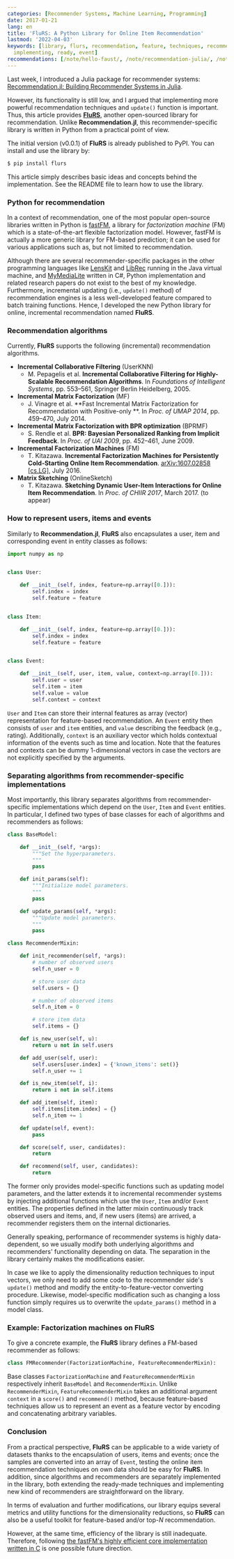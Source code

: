 ```yaml
---
categories: [Recommender Systems, Machine Learning, Programming]
date: 2017-01-21
lang: en
title: 'FluRS: A Python Library for Online Item Recommendation'
lastmod: '2022-04-03'
keywords: [library, flurs, recommendation, feature, techniques, recommenders, julia,
  implementing, ready, event]
recommendations: [/note/hello-faust/, /note/recommendation-julia/, /note/cross-validation-julia-recommender/]
---
```


Last week, I introduced a Julia package for recommender systems: [Recommendation.jl: Building Recommender Systems in Julia](http://takuti.me/note/recommendation-julia/).

However, its functionality is still low, and I argued that implementing more powerful recommendation techniques and `update()` function is important. Thus, this article provides **[FluRS](https://github.com/takuti/flurs/)**, another open-sourced library for recommendation. Unlike **Recommendation.jl**, this recommender-specific library is written in Python from a practical point of view.

The initial version (v0.0.1) of **FluRS** is already published to PyPI. You can install and use the library by:

```sh
$ pip install flurs
```

This article simply describes basic ideas and concepts behind the implementation. See the README file to learn how to use the library.

### Python for recommendation

In a context of recommendation, one of the most popular open-source libraries written in Python is [fastFM](https://github.com/ibayer/fastFM), a library for *factorization machine* (FM) which is a state-of-the-art flexible factorization model. However, fastFM is actually a more generic library for FM-based prediction; it can be used for various applications such as, but not limited to recommendation.

Although there are several recommender-specific packages in the other programming languages like [LensKit](https://github.com/lenskit/lenskit) and [LibRec](https://github.com/guoguibing/librec) running in the Java virtual machine, and [MyMediaLite](https://github.com/zenogantner/MyMediaLite) written in C\#, Python implementation and related research papers do not exist to the best of my knowledge. Furthermore, incremental updating (i.e., `update()` method) of recommendation engines is a less well-developed feature compared to batch training functions. Hence, I developed the new Python library for online, incremental recommendation named **FluRS**.

### Recommendation algorithms

Currently, **FluRS** supports the following (incremental) recommendation algorithms.

- **Incremental Collaborative Filtering** (UserKNN)
  - M. Pepagelis et al. **Incremental Collaborative Filtering for Highly-Scalable Recommendation Algorithms**. In *Foundations of Intelligent Systems*, pp. 553–561, Springer Berlin Heidelberg, 2005.
- **Incremental Matrix Factorization** (MF)
  - J. Vinagre et al. **Fast Incremental Matrix Factorization for Recommendation with Positive-only **. In *Proc. of UMAP 2014*, pp. 459–470, July 2014.
- **Incremental Matrix Factorization with BPR optimization** (BPRMF)
  - S. Rendle et al. **BPR: Bayesian Personalized Ranking from Implicit Feedback**. In *Proc. of UAI 2009*, pp. 452–461, June 2009.
- **Incremental Factorization Machines** (FM)
  - T. Kitazawa. **Incremental Factorization Machines for Persistently Cold-Starting Online Item Recommendation**. [arXiv:1607.02858 [cs.LG]](https://arxiv.org/abs/1607.02858), July 2016.
- **Matrix Sketching** (OnlineSketch)
  - T. Kitazawa. **Sketching Dynamic User-Item Interactions for Online Item Recommendation**. In *Proc. of CHIIR 2017*, March 2017. (to appear)

### How to represent users, items and events

Similarly to **Recommendation.jl**, **FluRS** also encapsulates a user, item and corresponding event in entity classes as follows:

```py
import numpy as np


class User:

    def __init__(self, index, feature=np.array([0.])):
        self.index = index
        self.feature = feature


class Item:

    def __init__(self, index, feature=np.array([0.])):
        self.index = index
        self.feature = feature


class Event:

    def __init__(self, user, item, value, context=np.array([0.])):
        self.user = user
        self.item = item
        self.value = value
        self.context = context
```

`User` and `Item` can store their internal features as array (vector) representation for feature-based recommendation. An `Event` entity then consists of `user` and `item` entities, and `value` describing the feedback (e.g., rating). Additionally, `context` is an auxiliary vector which holds contextual information of the events such as time and location. Note that the features and contexts can be dummy 1-dimensional vectors in case the vectors are not explicitly specified by the arguments.

### Separating algorithms from recommender-specific implementations

Most importantly, this library separates algorithms from recommender-specific implementations which depend on the `User`, `Item` and `Event` entities. In particular, I defined two types of base classes for each of algorithms and recommenders as follows:

```py
class BaseModel:

    def __init__(self, *args):
        """Set the hyperparameters.
        """
        pass

    def init_params(self):
        """Initialize model parameters.
        """
        pass

    def update_params(self, *args):
        """Update model parameters.
        """
        pass
```

```py
class RecommenderMixin:

    def init_recommender(self, *args):
        # number of observed users
        self.n_user = 0

        # store user data
        self.users = {}

        # number of observed items
        self.n_item = 0

        # store item data
        self.items = {}

    def is_new_user(self, u):
        return u not in self.users

    def add_user(self, user):
        self.users[user.index] = {'known_items': set()}
        self.n_user += 1

    def is_new_item(self, i):
        return i not in self.items

    def add_item(self, item):
        self.items[item.index] = {}
        self.n_item += 1

    def update(self, event):
        pass

    def score(self, user, candidates):
        return

    def recommend(self, user, candidates):
        return
```

The former only provides model-specific functions such as updating model parameters, and the latter extends it to incremental recommender systems by injecting additional functions which use the `User`, `Item` and/or `Event` entities. The properties defined in the latter mixin continuously track observed users and items, and, if new users (items) are arrived, a recommender registers them on the internal dictionaries.

Generally speaking, performance of recommender systems is highly data-dependent, so we usually modify both underlying algorithms and recommenders' functionality depending on data. The separation in the library certainly makes the modifications easier.

In case we like to apply the dimensionality reduction techniques to input vectors, we only need to add some code to the recommender side's `update()` method and modify the entity-to-feature-vector converting procedure. Likewise, model-specific modification such as changing a loss function simply requires us to overwrite the `update_params()` method in a model class.

### Example: Factorization machines on FluRS

To give a concrete example, the **FluRS** library defines a FM-based recommender as follows:

```py
class FMRecommender(FactorizationMachine, FeatureRecommenderMixin):
```

Base classes `FactorizationMachine` and `FeatureRecommenderMixin` respectively inherit `BaseModel` and `RecommenderMixin`. Unlike `RecommenderMixin`, `FeatureRecommenderMixin` takes an additional argument `context` in a `score()` and `recommend()` method, because feature-based techniques allow us to represent an event as a feature vector by encoding and concatenating arbitrary variables.

### Conclusion

From a practical perspective, **FluRS** can be applicable to a wide variety of datasets thanks to the encapsulation of users, items and events; once the samples are converted into an array of `Event`, testing the online item recommendation techniques on own data should be easy for **FluRS**. In addition, since algorithms and recommenders are separately implemented in the library, both extending the ready-made techniques and implementing new kind of recommenders are straightforward on the library.

In terms of evaluation and further modifications, our library equips several metrics and utility functions for the dimensionality reductions, so **FluRS** can also be a useful toolkit for feature-based and/or top-$N$ recommendation.

However, at the same time, efficiency of the library is still inadequate. Therefore, following [the fastFM's highly efficient core implementation written in C](https://github.com/ibayer/fastFM-core) is one possible future direction.